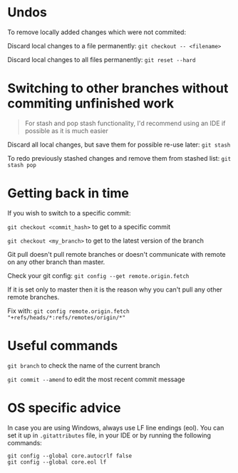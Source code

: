 # Undos
To remove locally added changes which were not commited:

Discard local changes to a file permanently: `git checkout -- <filename>`

Discard local changes to all files permanently: `git reset --hard`

# Switching to other branches without commiting unfinished work
> For stash and pop stash functionality, I'd recommend using an IDE if possible as it is much easier

Discard all local changes, but save them for possible re-use later: `git stash`

To redo previously stashed changes and remove them from stashed list: `git stash pop`

# Getting back in time
If you wish to switch to a specific commit:

`git checkout <commit_hash>` to get to a specific commit

`git checkout <my_branch>` to get to the latest version of the branch


Git pull doesn't pull remote branches or doesn't communicate with remote on any other branch than master.

Check your git config: `git config --get remote.origin.fetch`

If it is set only to master then it is the reason why you can't pull any other remote branches.

Fix with: `git config remote.origin.fetch "+refs/heads/*:refs/remotes/origin/*"`

# Useful commands

`git branch` to check the name of the current branch

`git commit --amend` to edit the most recent commit message

# OS specific advice

In case you are using Windows, always use LF line endings (eol).
You can set it up in `.gitattributes` file, in your IDE or by running the following commands:
```
git config --global core.autocrlf false
git config --global core.eol lf
```
